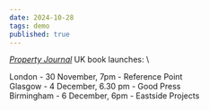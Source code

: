 ```yaml
---
date: 2024-10-28
tags: demo
published: true
---
```

[*Property Journal*](https://bookworks.org.uk/publishing/shop/property-journal/) UK book launches: \

London - 30 November, 7pm - Reference Point\
Glasgow - 4 December, 6.30 pm - Good Press\
Birmingham - 6 December, 6pm - Eastside Projects